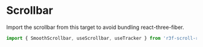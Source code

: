 # Scrollbar

Import the scrollbar from this target to avoid bundling react-three-fiber.

```jsx
import { SmoothScrollbar, useScrollbar, useTracker } from 'r3f-scroll-rig/scrollbar'
```
